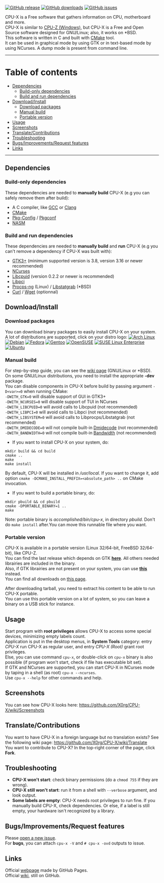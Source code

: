 
[![GitHub release](https://img.shields.io/github/release/X0rg/CPU-X.svg)](https://github.com/X0rg/CPU-X)
[![GitHub downloads](https://img.shields.io/github/downloads/X0rg/CPU-X/latest/total.svg)](https://github.com/X0rg/CPU-X)
[![GitHub issues](https://img.shields.io/github/issues/X0rg/CPU-X.svg)](https://github.com/X0rg/CPU-X/issues)

CPU-X is a Free software that gathers information on CPU, motherboard and more.  
CPU-X is similar to [CPU-Z (Windows)](http://www.cpuid.com/softwares/cpu-z.html), but CPU-X is a Free and Open Source software designed for GNU/Linux; also, it works on *BSD.  
This software is written in C and built with [CMake](http://www.cmake.org/) tool.  
It can be used in graphical mode by using GTK or in text-based mode by using NCurses. A dump mode is present from command line.  


***

# Table of contents
* [Dependencies](#dependencies)
  * [Build-only dependencies](#build-only-dependencies)
  * [Build and run dependencies](#build-and-run-dependencies)
* [Download/Install](#downloadinstall)
  * [Download packages](#download-packages)
  * [Manual build](#manual-build)
  * [Portable version](#portable-version)
* [Usage](#usage)
* [Screenshots](#screenshots)
* [Translate/Contributions](#translatecontributions)
* [Troubleshooting](#troubleshooting)
* [Bugs/Improvements/Request features](#bugsimprovementsrequest-features)
* [Links](#links)

***

## Dependencies

### Build-only dependencies

These dependencies are needed to **manually build** CPU-X (e.g you can safely remove them after build):
* A C compiler, like [GCC](https://gcc.gnu.org/) or [Clang](http://clang.llvm.org/)
* [CMake](http://www.cmake.org/)
* [Pkg-Config](http://www.freedesktop.org/wiki/Software/pkg-config/) / [Pkgconf](https://github.com/pkgconf/pkgconf)
* [NASM](http://www.nasm.us/)


### Build and run dependencies

These dependencies are needed to **manually build** and **run** CPU-X (e.g you can't remove a dependency if CPU-X was built with):
* [GTK3+](http://www.gtk.org/) (minimum supported version is 3.8, version 3.16 or newer recommended)  
* [NCurses](http://www.gnu.org/software/ncurses/)  
* [Libcpuid](http://libcpuid.sourceforge.net/) (version 0.2.2 or newer is recommended)  
* [Libpci](http://mj.ucw.cz/sw/pciutils/)  
* [Procps-ng](http://sourceforge.net/projects/procps-ng/) (Linux) / [Libstatgrab](http://www.i-scream.org/libstatgrab/) (*BSD)  
* [Curl](http://curl.haxx.se/) / [Wget](https://www.gnu.org/software/wget/) (optionnal)


## Download/Install

### Download packages

You can download binary packages to easily install CPU-X on your system. A lot of distributions are supported, click on your distro logo:
[![Arch Linux](http://i.stack.imgur.com/ymaLV.png)](https://github.com/X0rg/CPU-X/releases/download/v3.0.0/CPU-X_v3.0.0_ArchLinux.tar.gz)
[![Debian](https://phrozensoft.com/uploads/2014/11/debian_logo.png)](https://github.com/X0rg/CPU-X/releases/download/v3.0.0/CPU-X_v3.0.0_Debian.tar.gz)
[![Fedora](http://kivy.org/images/os_fedora.png)](https://github.com/X0rg/CPU-X/releases/download/v3.0.0/CPU-X_v3.0.0_Fedora.tar.gz)
[![Gentoo](http://www.ltsp.org/images/distro/gentoo.png)](https://github.com/X0rg/CPU-X/wiki/%5BPackage%5D-Gentoo)
[![OpenSUSE](https://harmonyseq.files.wordpress.com/2010/10/opensuse-logo_design_mini.png)](https://github.com/X0rg/CPU-X/releases/download/v3.0.0/CPU-X_v3.0.0_OpenSUSE.tar.gz)
[![SUSE Linux Enterprise](http://i.i.cbsi.com/cnwk.1d/i/tim//2010/06/03/Foreman_11426063_9959_100px-Suse_logo.svg_32x20.png)](https://github.com/X0rg/CPU-X/releases/download/v3.0.0/CPU-X_v3.0.0_SLE.tar.gz)
[![Ubuntu](http://computriks.com/img/icon/ubuntu24.png)](https://github.com/X0rg/CPU-X/releases/download/v3.0.0/CPU-X_v3.0.0_Ubuntu.tar.gz)


### Manual build

For step-by-step guide, you can see the [wiki page](https://github.com/X0rg/CPU-X/wiki) (GNU/Linux or *BSD).  
On some GNU/Linux distributions, you need to install the appropriate **-dev** package.  
You can disable components in CPU-X before build by passing argument `-D<var>=0` when running CMake:  
`-DWITH_GTK=0` will disable support of GUI in GTK3+  
`-DWITH_NCURSES=0` will disable support of TUI in NCurses  
`-DWITH_LIBCPUID=0` will avoid calls to Libcpuid (not recommended)  
`-DWITH_LIBPCI=0` will avoid calls to Libpci (not recommended)  
`-DWITH_LIBSYSTEM=0` will avoid calls to Libprocps/Libstatgrab (not recommended)  
`-DWITH_DMIDECODE=0` will not compile built-in [Dmidecode](http://www.nongnu.org/dmidecode/) (not recommended)  
`-DWITH_BANDWIDTH=0` will not compile built-in [Bandwidth](https://zsmith.co/bandwidth.html) (not recommended)  



* If you want to install CPU-X on your system, do:
```
mkdir build && cd build
cmake ..
make
make install
```
By default, CPU-X will be installed in */usr/local*. If you want to change it, add option `cmake -DCMAKE_INSTALL_PREFIX=<absolute_path> ..` on CMake invocation.

* If you want to build a portable binary, do:
```
mkdir pbuild && cd pbuild
cmake -DPORTABLE_BINARY=1 ..
make
```

Note: portable binary is *accomplished/bin/cpu-x*, in directory *pbuild*. Don't do `make install` after.You can move this runnable file where you want.


### Portable version

CPU-X is available in a portable version (Linux 32/64-bit, FreeBSD 32/64-bit), like CPU-Z.  
You can find the last release which depends on GTK [**here**](https://github.com/X0rg/CPU-X/releases/download/v3.0.0/CPU-X_v3.0.0_portable.tar.gz). All others needed librairies are included in the binary.    
Also, if GTK librairies are not present on your system, you can use [**this**](https://github.com/X0rg/CPU-X/releases/download/v3.0.0/CPU-X_v3.0.0_portable_noGTK.tar.gz) instead.  
You can find all downloads on [this page](https://github.com/X0rg/CPU-X/releases).  

After downloading tarball, you need to extract his content to be able to run CPU-X portable.  
You can use this portable version on a lot of system, so you can leave a binary on a USB stick for instance.


## Usage

Start program with **root privileges** allows CPU-X to access some special devices, minimizing empty labels count.  
Application is put in the desktop menus, in **System Tools** category: entry *CPU-X* run CPU-X as regular user, and entry *CPU-X (Root)* grant root privileges.  
Else, you can use command `cpu-x`, or double-click on `cpu-x` binary is also possible (if program won't start, check if file has executable bit set).  
If GTK and NCurses are supported, you can start CPU-X in NCurses mode by taping in a shell (as root) `cpu-x --ncurses`.  
Use `cpu-x --help` for other commands and help.


## Screenshots

You can see how CPU-X looks here:
https://github.com/X0rg/CPU-X/wiki/Screenshots


## Translate/Contributions

You want to have CPU-X in a foreign language but no translation exists? See the following wiki page:
https://github.com/X0rg/CPU-X/wiki/Translate  
You want to contribute to CPU-X? In the top-right corner of the page, click **Fork**.


## Troubleshooting

* **CPU-X won't start**: check binary permissions (do a `chmod 755` if they are wrong).
* **CPU-X still won't start**: run it from a shell with `--verbose` argument, and look output.
* **Some labels are empty**: CPU-X needs root privileges to run fine. If you manually build CPU-X, check dependencies. Or else, if a label is still empty, your hardware isn't recognized by a library.


## Bugs/Improvements/Request features

Please [open a new issue](https://github.com/X0rg/CPU-X/issues/new).  
For **bugs**, you can attach `cpu-x -V` and `# cpu-x -ovd` outputs to issue.


## Links
Official [webpage](http://x0rg.github.io/CPU-X/) made by GitHub Pages.  
Official [wiki](https://github.com/X0rg/CPU-X/wiki), still on GitHub.
